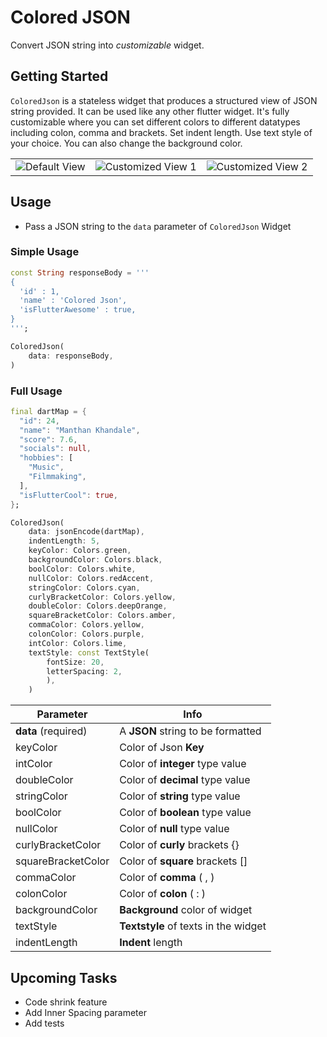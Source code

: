 # Colored JSON
Convert JSON string into *customizable* widget.

## Getting Started
 `ColoredJson` is a stateless widget that produces a structured view of JSON string provided. It can be used like any other flutter widget.
It's fully customizable where you can set different colors to different datatypes including colon, comma and brackets. Set indent length. Use text style of your choice. You can also change the background color.

||||
|--|--|--|
| <img src="https://i.ibb.co/5hPyLt4/default.jpg" alt="Default View"/> | <img src="https://i.ibb.co/3vnm3xr/customized.jpg" alt="Customized View 1" >|<img src="https://i.ibb.co/rk10303/flexible.jpg" alt="Customized View 2" />|


## Usage

 - Pass a JSON string to the `data` parameter of `ColoredJson` Widget

### Simple Usage
```dart
const String responseBody = '''
{
  'id' : 1,
  'name' : 'Colored Json',
  'isFlutterAwesome' : true,
}
''';

ColoredJson(
	data: responseBody,
)

```
### Full Usage
``` dart
final dartMap = {
  "id": 24,
  "name": "Manthan Khandale",
  "score": 7.6,
  "socials": null,
  "hobbies": [
    "Music",
    "Filmmaking",
  ],
  "isFlutterCool": true,
};

ColoredJson(
	data: jsonEncode(dartMap),
	indentLength: 5,
	keyColor: Colors.green,
	backgroundColor: Colors.black,
	boolColor: Colors.white,
	nullColor: Colors.redAccent,
	stringColor: Colors.cyan,
	curlyBracketColor: Colors.yellow,
	doubleColor: Colors.deepOrange,
	squareBracketColor: Colors.amber,
	commaColor: Colors.yellow,
	colonColor: Colors.purple,
	intColor: Colors.lime,
	textStyle: const TextStyle(
		fontSize: 20,
		letterSpacing: 2,
		),	
	)
   ```

  
| Parameter | Info |
|--|--|
| **data** (required) | A **JSON** string to be formatted|
| keyColor | Color of Json **Key** |
| intColor | Color of **integer** type value |
| doubleColor | Color of **decimal** type value |
| stringColor | Color of **string** type value |
| boolColor | Color of **boolean** type value |
| nullColor | Color of **null** type value |
| curlyBracketColor | Color of **curly** brackets {} |
| squareBracketColor | Color of **square** brackets [] |
| commaColor | Color of **comma** ( , ) |
| colonColor | Color of **colon** ( : ) |
| backgroundColor | **Background** color of widget |
| textStyle | **Textstyle** of texts in the widget |
| indentLength | **Indent** length |




## Upcoming Tasks

 - Code shrink feature
 - Add Inner Spacing parameter
 - Add tests
